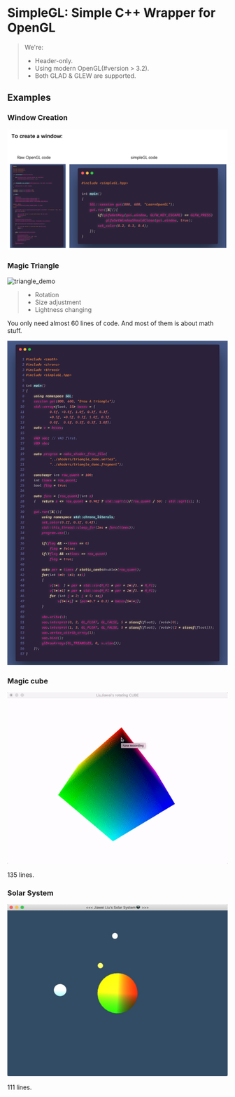 # SimpleGL: Simple C++ Wrapper for OpenGL

> We're:
> - Header-only.
> - Using modern OpenGL(#version > 3.2).
> - Both GLAD & GLEW are supported.

## Examples

### Window Creation

![compare](image/compare.png)

### Magic Triangle

![triangle_demo](image/triangle_demo.gif)

> - Rotation
> - Size adjustment
> - Lightness changing

You only need almost 60 lines of code. And most of them is about math stuff.

![triangle_demo_code](image/triangle_demo_code.png)

### Magic cube

![](image/cube.gif)

135 lines.

### Solar System

![](image/ss.jpg)

111 lines.